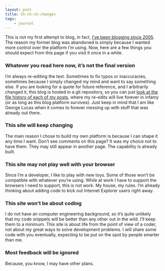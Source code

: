 ```yaml
---
layout: post
title: Ch-ch-ch-changes
tags:
    - journal
---
```

This is not my first attempt to blog, in fact, [I’ve been blogging since 2005][1]. The reason my former blog was abandoned is simply because I wanted more control over the platform I’m using. Now, here are a few things you should expect from this page if you visit it once in a while.
<!--more-->

### Whatever you read here now, it’s not the final version
I’m always re-editing the text. Sometimes to fix typos or inaccuracies, sometimes because I simply changed my mind and want to say something else. If you are looking for a quote for future reference, and I arbitrarily changed it, this blog is hosted in a git repository, so you can just [look at the file history of each of my posts][2], where my re-edits will live forever in infamy (or as long as this blog platform survives). Just keep in mind that I am like George Lucas when it comes to forever messing up with stuff that was already out there.

### This site will keep changing
The main reason I chose to build my own platform is because I can shape it any time I want. Don’t see comments on this page? It was my choice not to have them. They may still appear in another page. The capability is already built.

### This site may not play well with your browser
Since I’m a developer, I like to play with new toys. Some of those won’t be compatible with whatever you’re using. While at work I have to support the browsers I need to support, this is not work. My house, my rules. I’m already thinking about adding code to kick out Internet Explorer users right away.

### This site won’t be about coding
I do not have an computer engineering background, so it’s quite unlikely that my code snippets will be better than any other out in the wild. I’ll keep them to a minimum. This site is about life from the point of view of a coder, not about my great ways to solve development problems. I will share some code with you eventually, expecting to be put on the spot by people smarter than me.

### Most feedback will be ignored
Because, you know, I may have other plans.

[1]: http://harrypujols.blogspot.com
[2]: https://github.com/harrypujols/harrypujols.github.io/blob/dev/content/posts/2015-09-23-ch-ch-ch-changes.md

